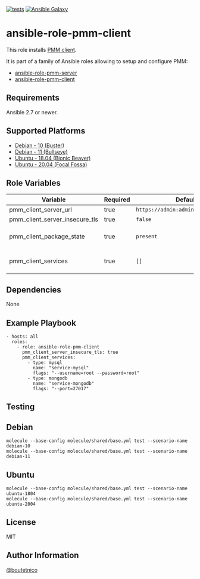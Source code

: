 [![tests](https://github.com/boutetnico/ansible-role-pmm-client/workflows/Test%20ansible%20role/badge.svg)](https://github.com/boutetnico/ansible-role-pmm-client/actions?query=workflow%3A%22Test+ansible+role%22)
[![Ansible Galaxy](https://img.shields.io/badge/galaxy-boutetnico.pmm_client-blue.svg)](https://galaxy.ansible.com/boutetnico/pmm_client)

ansible-role-pmm-client
=======================

This role installs [PMM client](https://www.percona.com/doc/percona-monitoring-and-management/2.x/manage/index-using-pmm-client.html).

It is part of a family of Ansible roles allowing to setup and configure PMM:

- [ansible-role-pmm-server](https://github.com/boutetnico/ansible-role-pmm-server)
- [ansible-role-pmm-client](https://github.com/boutetnico/ansible-role-pmm-client)

Requirements
------------

Ansible 2.7 or newer.

Supported Platforms
-------------------

- [Debian - 10 (Buster)](https://wiki.debian.org/DebianBuster)
- [Debian - 11 (Bullseye)](https://wiki.debian.org/DebianBullseye)
- [Ubuntu - 18.04 (Bionic Beaver)](http://releases.ubuntu.com/18.04/)
- [Ubuntu - 20.04 (Focal Fossa)](http://releases.ubuntu.com/20.04/)

Role Variables
--------------

| Variable                       | Required | Default                             | Choices | Comments                                       |
|--------------------------------|----------|-------------------------------------|---------|------------------------------------------------|
| pmm_client_server_url          | true     | `https://admin:admin@127.0.0.1:443` | string  |                                                |
| pmm_client_server_insecure_tls | true     | `false`                             | bool    |                                                |
| pmm_client_package_state       | true     | `present`                           | string  | Use `latest` to upgrade PMM client.            |
| pmm_client_services            | true     | `[]`                                | list    | Services to configure. See `defaults/main.yml`.|

Dependencies
------------

None

Example Playbook
----------------

    - hosts: all
      roles:
        - role: ansible-role-pmm-client
          pmm_client_server_insecure_tls: true
          pmm_client_services:
            - type: mysql
              name: "service-mysql"
              flags: "--username=root --password=root"
            - type: mongodb
              name: "service-mongodb"
              flags: "--port=27017"

Testing
-------

## Debian

    molecule --base-config molecule/shared/base.yml test --scenario-name debian-10
    molecule --base-config molecule/shared/base.yml test --scenario-name debian-11

## Ubuntu

    molecule --base-config molecule/shared/base.yml test --scenario-name ubuntu-1804
    molecule --base-config molecule/shared/base.yml test --scenario-name ubuntu-2004

License
-------

MIT

Author Information
------------------

[@boutetnico](https://github.com/boutetnico)
